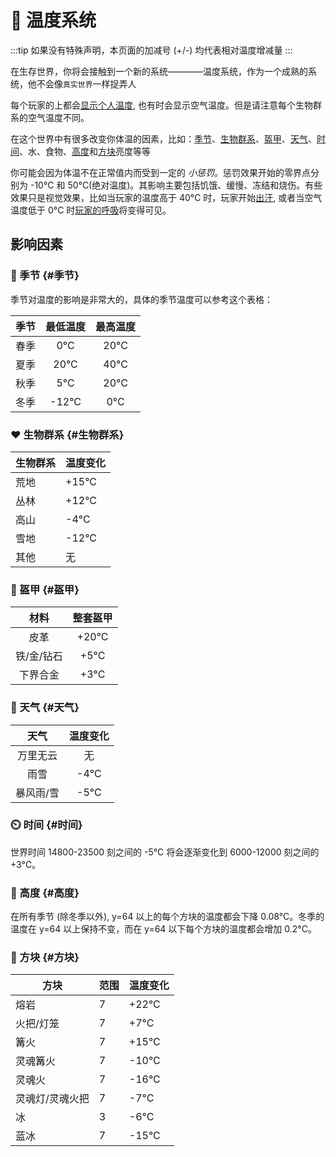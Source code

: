 # 💓 温度系统

:::tip
如果没有特殊声明，本页面的加减号 (+/-) 均代表相对温度增减量
:::

在生存世界，你将会接触到一个新的系统————温度系统，作为一个成熟的系统，他不会像`真实世界`一样捉弄人

每个玩家的上都会[显示个人温度](#显示), 也有时会显示空气温度。但是请注意每个生物群系的空气温度不同。

在这个世界中有很多改变你体温的因素，比如：[季节](#季节)、[生物群系](#生物群系)、[盔甲](#盔甲)、[天气](#天气)、[时间](#时间)、水、食物、[高度](#高度)和[方块](#方块)亮度等等

你可能会因为体温不在正常值内而受到一定的 _小惩罚_。惩罚效果开始的零界点分别为 -10°C 和 50°C(绝对温度)。其影响主要包括饥饿、缓慢、冻结和烧伤。有些效果只是视觉效果，比如当玩家的温度高于 40°C 时，玩家开始[出汗](intro.md#夏季特点), 或者当空气温度低于 0°C 时[玩家的呼吸](intro.md#冬季特点)将变得可见。

## 影响因素

### 🎄 季节 {#季节}

季节对温度的影响是非常大的，具体的季节温度可以参考这个表格：

| 季节 | 最低温度 | 最高温度 |
| :--: | :------: | :------: |
| 春季 |   0°C    |   20°C   |
| 夏季 |   20°C   |   40°C   |
| 秋季 |   5°C    |   20°C   |
| 冬季 |  -12°C   |   0°C    |

### ❤ 生物群系 {#生物群系}

| 生物群系 | 温度变化 |
| -------- | -------- |
| 荒地     | +15°C    |
| 丛林     | +12°C    |
| 高山     | -4°C     |
| 雪地     | -12°C    |
| 其他     | 无       |

### 💙 盔甲 {#盔甲}

|    材料    | 整套盔甲 |
| :--------: | :------: |
|    皮革    |  +20°C   |
| 铁/金/钻石 |   +5°C   |
|  下界合金  |   +3°C   |

### 💚 天气 {#天气}

|   天气    | 温度变化 |
| :-------: | :------: |
| 万里无云  |    无    |
|   雨雪    |   -4°C   |
| 暴风雨/雪 |   -5°C   |

### ⏲️ 时间 {#时间}

世界时间 14800-23500 刻之间的 -5°C 将会逐渐变化到 6000-12000 刻之间的 +3°C。

### 💛 高度 {#高度}

在所有季节 (除冬季以外), y=64 以上的每个方块的温度都会下降 0.08°C。冬季的温度在 y=64 以上保持不变，而在 y=64 以下每个方块的温度都会增加 0.2°C。

### 🧡 方块 {#方块}

| 方块               | 范围 | 温度变化 |
|--------------------|------|----------|
| 熔岩               | 7    | +22°C    |
| 火把/灯笼          | 7    | +7°C     |
| 篝火               | 7    | +15°C    |
| 灵魂篝火           | 7    | -10°C    |
| 灵魂火             | 7    | -16°C    |
| 灵魂灯/灵魂火把     | 7    | -7°C     |
| 冰                 | 3    | -6°C     |
| 蓝冰               | 7    | -15°C    |